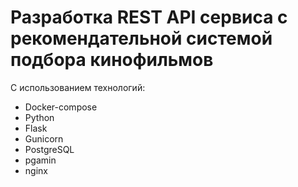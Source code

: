 # Разработка REST API сервиса c рекомендательной системой подбора кинофильмов
С использованием технологий:

- Docker-compose 
- Python
- Flask 
- Gunicorn 
- PostgreSQL 
- pgamin
- nginx
